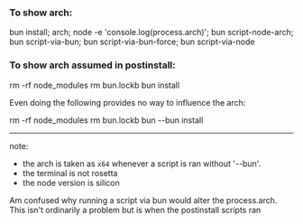 
### To show arch:
bun install;
arch; node -e 'console.log(process.arch)'; bun script-node-arch; bun script-via-bun; bun script-via-bun-force; bun script-via-node


### To show arch assumed in postinstall:
rm -rf node_modules
rm bun.lockb
bun install

Even doing the following provides no way to influence the arch:

rm -rf node_modules
rm bun.lockb
bun --bun install

---

note:
 - the arch is taken as `x64` whenever a script is ran without '--bun'.
 - the terminal is not rosetta
 - the node version is silicon

Am confused why running a script via bun would alter the process.arch. This isn't ordinarily a problem but is when the postinstall scripts ran